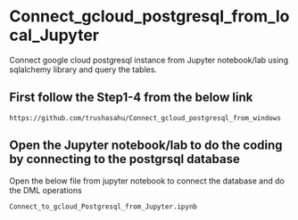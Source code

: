 # Connect_gcloud_postgresql_from_local_Jupyter
Connect google cloud postgresql instance from Jupyter notebook/lab using sqlalchemy library and query the tables.

## First follow the Step1-4 from the below link
	https://github.com/trushasahu/Connect_gcloud_postgresql_from_windows
	
## Open the Jupyter notebook/lab to do the coding by connecting to the postgrsql database
Open the below file from jupyter notebook to connect the database and do the DML operations
	
	Connect_to_gcloud_Postgresql_from_Jupyter.ipynb
	
	